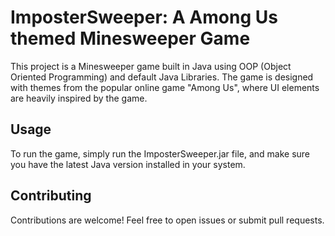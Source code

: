 # ImposterSweeper: A Among Us themed Minesweeper Game

This project is a Minesweeper game built in Java using OOP (Object Oriented Programming) and default Java Libraries. The game is designed with themes from the popular online game "Among Us", where UI elements are heavily inspired by the game.

## Usage
To run the game, simply run the ImposterSweeper.jar file, and make sure you have the latest Java version installed in your system.

## Contributing 

Contributions are welcome! Feel free to open issues or submit pull requests.
